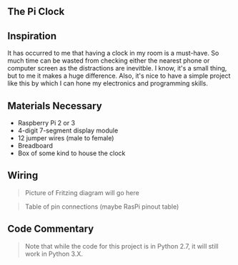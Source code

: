 The Pi Clock
---

## Inspiration

It has occurred to me that having a clock in my room is a must-have. So much time can be wasted 
from checking either the nearest phone or computer screen as the distractions are inevitble. I 
know, it's a small thing, but to me it makes a huge difference. Also, it's nice to have a simple 
project like this by which I can hone my electronics and programming skills.

## Materials Necessary

* Raspberry Pi 2 or 3
* 4-digit 7-segment display module
* 12 jumper wires (male to female)
* Breadboard
* Box of some kind to house the clock

## Wiring

> Picture of Fritzing diagram will go here

> Table of pin connections (maybe RasPi pinout table)

## Code Commentary

> Note that while the code for this project is in Python 2.7, it will still work in Python 3.X.
